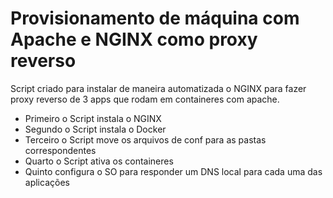 # Provisionamento de máquina com Apache e NGINX como proxy reverso

Script criado para instalar de maneira automatizada o NGINX para fazer proxy reverso de 3 apps que rodam em containeres
com apache.
<br>
<ul>
<li>Primeiro o Script instala o NGINX
<li>Segundo o Script instala o Docker
<li>Terceiro o Script move os arquivos de conf para as pastas correspondentes
<li>Quarto o Script ativa os containeres
<li>Quinto configura o SO para responder um DNS local para cada uma das aplicações
</ul>
